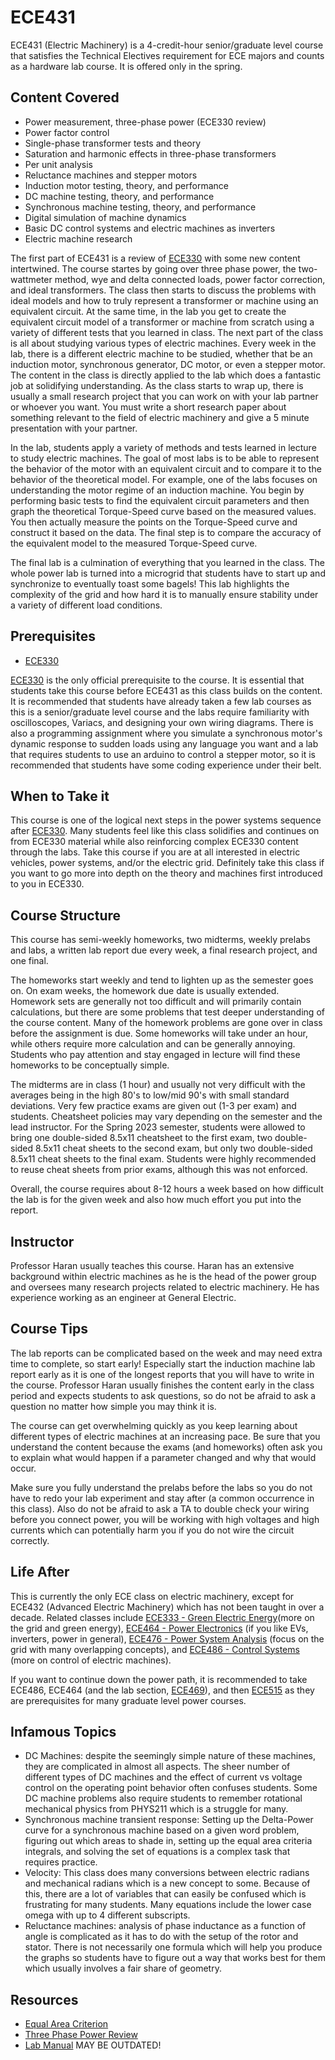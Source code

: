 # ECE431

ECE431 (Electric Machinery) is a 4-credit-hour senior/graduate level course that satisfies the Technical Electives requirement for ECE majors and counts as a hardware lab course. It is offered only in the spring.

## Content Covered

- Power measurement, three-phase power (ECE330 review)
- Power factor control
- Single-phase transformer tests and theory
- Saturation and harmonic effects in three-phase transformers
- Per unit analysis
- Reluctance machines and stepper motors
- Induction motor testing, theory, and performance
- DC machine testing, theory, and performance
- Synchronous machine testing, theory, and performance
- Digital simulation of machine dynamics
- Basic DC control systems and electric machines as inverters
- Electric machine research
  

The first part of ECE431 is a review of [ECE330](ECE330.md) with some new content intertwined. The course startes by going over three phase power, the two-wattmeter method, wye and delta connected loads, power factor correction, and ideal transformers. The class then starts to discuss the problems with ideal models and how to truly represent a transformer or machine using an equivalent circuit. At the same time, in the lab you get to create the equivalent circuit model of a transformer or machine from scratch using a variety of different tests that you learned in class. The next part of the class is all about studying various types of electric machines. Every week in the lab, there is a different electric machine to be studied, whether that be an induction motor, synchronous generator, DC motor, or even a stepper motor. The content in the class is directly applied to the lab which does a fantastic job at solidifying understanding. As the class starts to wrap up, there is usually a small research project that you can work on with your lab partner or whoever you want. You must write a short research paper about something relevant to the field of electric machinery and give a 5 minute presentation with your partner. 

In the lab, students apply a variety of methods and tests learned in lecture to study electric machines. The goal of most labs is to be able to represent the behavior of the motor with an equivalent circuit and to compare it to the behavior of the theoretical model. For example, one of the labs focuses on understanding the motor regime of an induction machine. You begin by performing basic tests to find the equivalent circuit parameters and then graph the theoretical Torque-Speed curve based on the measured values. You then actually measure the points on the Torque-Speed curve and construct it based on the data. The final step is to compare the accuracy of the equivalent model to the measured Torque-Speed curve. 

The final lab is a culmination of everything that you learned in the class. The whole power lab is turned into a microgrid that students have to start up and synchronize to eventually toast some bagels! This lab highlights the complexity of the grid and how hard it is to manually ensure stability under a variety of different load conditions.

## Prerequisites
- [ECE330](ECE330.md)

[ECE330](ECE330.md) is the only official prerequisite to the course. It is essential that students take this course before ECE431 as this class builds on the content. It is recommended that students have already taken a few lab courses as this is a senior/graduate level course and the labs require familiarity with oscilloscopes, Variacs, and designing your own wiring diagrams. There is also a programming assignment where you simulate a synchronous motor's dynamic response to sudden loads using any language you want and a lab that requires students to use an arduino to control a stepper motor, so it is recommended that students have some coding experience under their belt. 

## When to Take it

This course is one of the logical next steps in the power systems sequence after [ECE330](ECE330.md). Many students feel like this class solidifies and continues on from ECE330 material while also reinforcing complex ECE330 content through the labs. Take this course if you are at all interested in electric vehicles, power systems, and/or the electric grid. Definitely take this class if you want to go more into depth on the theory and machines first introduced to you in ECE330.

## Course Structure

This course has semi-weekly homeworks, two midterms, weekly prelabs and labs, a written lab report due every week, a final research project, and one final.

The homeworks start weekly and tend to lighten up as the semester goes on. On exam weeks, the homework due date is usually extended. Homework sets are generally not too difficult and will primarily contain calculations, but there are some problems that test deeper understanding of the course content. Many of the homework problems are gone over in class before the assignment is due. Some homeworks will take under an hour, while others require more calculation and can be generally annoying. Students who pay attention and stay engaged in lecture will find these homeworks to be conceptually simple. 

The midterms are in class (1 hour) and usually not very difficult with the averages being in the high 80's to low/mid 90's with small standard deviations. Very few practice exams are given out (1-3 per exam) and students. Cheatsheet policies may vary depending on the semester and the lead instructor. For the Spring 2023 semester, students were allowed to bring one double-sided 8.5x11 cheatsheet to the first exam, two double-sided 8.5x11 cheat sheets to the second exam, but only two double-sided 8.5x11 cheat sheets to the final exam. Students were highly recommended to reuse cheat sheets from prior exams, although this was not enforced.

Overall, the course requires about 8-12 hours a week based on how difficult the lab is for the given week and also how much effort you put into the report.

## Instructor

Professor Haran usually teaches this course. Haran has an extensive background within electric machines as he is the head of the power group and oversees many research projects related to electric machinery. He has experience working as an engineer at General Electric. 

## Course Tips

The lab reports can be complicated based on the week and may need extra time to complete, so start early! Especially start the induction machine lab report early as it is one of the longest reports that you will have to write in the course. Professor Haran usually finishes the content early in the class period and expects students to ask questions, so do not be afraid to ask a question no matter how simple you may think it is. 

The course can get overwhelming quickly as you keep learning about different types of electric machines at an increasing pace. Be sure that you understand the content because the exams (and homeworks) often ask you to explain what would happen if a parameter changed and why that would occur. 

Make sure you fully understand the prelabs before the labs so you do not have to redo your lab experiment and stay after (a common occurrence in this class). Also do not be afraid to ask a TA to double check your wiring before you connect power, you will be working with high voltages and high currents which can potentially harm you if you do not wire the circuit correctly. 

## Life After

This is currently the only ECE class on electric machinery, except for ECE432 (Advanced Electric Machinery) which has not been taught in over a decade. Related classes include [ECE333 - Green Electric Energy](ECE333.md)(more on the grid and green energy), [ECE464 - Power Electronics](ECE464.md) (if you like EVs, inverters, power in general), [ECE476 - Power System Analysis](ECE476.md) (focus on the grid with many overlapping concepts), and [ECE486 - Control Systems](ECE486.md) (more on control of electric machines).

If you want to continue down the power path, it is recommended to take ECE486, ECE464 (and the lab section, [ECE469](ECE469.md)), and then [ECE515](ECE515.md) as they are prerequisites for many graduate level power courses. 

## Infamous Topics

- DC Machines: despite the seemingly simple nature of these machines, they are complicated in almost all aspects. The sheer number of different types of DC machines and the effect of current vs voltage control on the operating point behavior often confuses students. Some DC machine problems also require students to remember rotational mechanical physics from PHYS211 which is a struggle for many. 
- Synchronous machine transient response: Setting up the Delta-Power curve for a synchronous machine based on a given word problem, figuring out which areas to shade in, setting up the equal area criteria integrals, and solving the set of equations is a complex task that requires practice.
- Velocity: This class does many conversions between electric radians and mechanical radians which is a new concept to some. Because of this, there are a lot of variables that can easily be confused which is frustrating for many students. Many equations include the lower case omega with up to 4 different subscripts.
- Reluctance machines: analysis of phase inductance as a function of angle is complicated as it has to do with the setup of the rotor and stator. There is not necessarily one formula which will help you produce the graphs so students have to figure out a way that works best for them which usually involves a fair share of geometry. 

## Resources

- [Equal Area Criterion](https://www.electrical4u.com/equal-area-criterion/)
- [Three Phase Power Review](https://www.youtube.com/watch?v=4oRT7PoXSS0)
- [Lab Manual](https://ceme.ece.illinois.edu/files/2020/08/ECE431_2020Manual.pdf) MAY BE OUTDATED!


